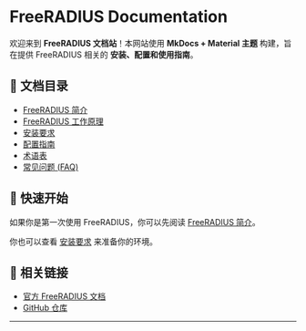 # FreeRADIUS Documentation

欢迎来到 **FreeRADIUS 文档站**！本网站使用 **MkDocs + Material 主题** 构建，旨在提供 FreeRADIUS 相关的 **安装、配置和使用指南**。

## 📖 文档目录
- [FreeRADIUS 简介](./1-freeradius-introduce.md)
- [FreeRADIUS 工作原理](./2-freeradius-how-to-work.md)
- [安装要求](./3-installation-requirements.md)
- [配置指南](./4-configuration-requirements.md)
- [术语表](./5-glossary-of-terms.md)
- [常见问题 (FAQ)](./6-Frequently-Asked-Questions.md)

## 🚀 快速开始
如果你是第一次使用 FreeRADIUS，你可以先阅读 [FreeRADIUS 简介](./1-freeradius-introduce.md)。

你也可以查看 [安装要求](./3-installation-requirements.md) 来准备你的环境。

## 🔗 相关链接
- [官方 FreeRADIUS 文档](https://freeradius.org/documentation/)
- [GitHub 仓库](https://github.com/yangxir/freeradius-docs)

---

